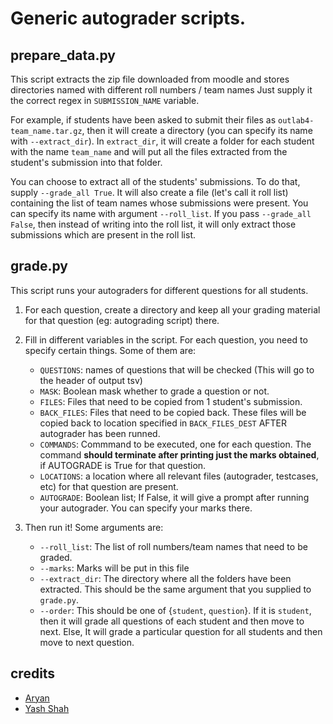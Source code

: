 # Generic autograder scripts.
## prepare_data.py
This script extracts the zip file downloaded from moodle and stores directories named with different roll numbers / team names
Just supply it the correct regex in `SUBMISSION_NAME` variable. 

For example, if students have been asked to submit their files as `outlab4-team_name.tar.gz`, then it will create a directory (you can specify its name with `--extract_dir`). In `extract_dir`, it will create a folder for each student with the name `team_name` and will put all the files extracted from the student's submission into that folder.

You can choose to extract all of the students' submissions. To do that, supply `--grade_all True`. It will also create a file (let's call it roll list) containing the list of team names whose submissions were present. You can specify its name with argument `--roll_list`. If you pass `--grade_all False`, then instead of writing into the roll list, it will only extract those submissions which are present in the roll list.

## grade.py

This script runs your autograders for different questions for all students.

1. For each question, create a directory and keep all your grading material for that question (eg: autograding script) there.
2. Fill in different variables in the script. For each question, you need to specify certain things. Some of them are:
   - `QUESTIONS`: names of questions that will be checked (This will go to the header of output tsv)
   - `MASK`: Boolean mask whether to grade a question or not.
   - `FILES`: Files that need to be copied from 1 student's submission.
   - `BACK_FILES`: Files that need to be copied back. These files will be copied back to location specified in `BACK_FILES_DEST` AFTER autograder has been runned.
   - `COMMANDS`: Commmand to be executed, one for each question. The command **should terminate after printing just the marks obtained**, if AUTOGRADE is True for that question.
   - `LOCATIONS`: a location where all relevant files (autograder, testcases, etc) for that question are present.
   - `AUTOGRADE`: Boolean list; If False, it will give a prompt after running your autograder. You can specify your marks there.

3. Then run it! Some arguments are:
   - `--roll_list`: The list of roll numbers/team names that need to be graded. 
   - `--marks`: Marks will be put in this file
   - `--extract_dir`: The directory where all the folders have been extracted. This should be the same argument that you supplied to `grade.py`.
   - `--order`: This should be one of {`student`, `question`}. If it is `student`, then it will grade all questions of each student and then move to next. Else, It will grade a particular question for all students and then move to next question.

## credits
- [Aryan](https://github.com/aryanbdps9)
- [Yash Shah](https://github.com/ys1998)
